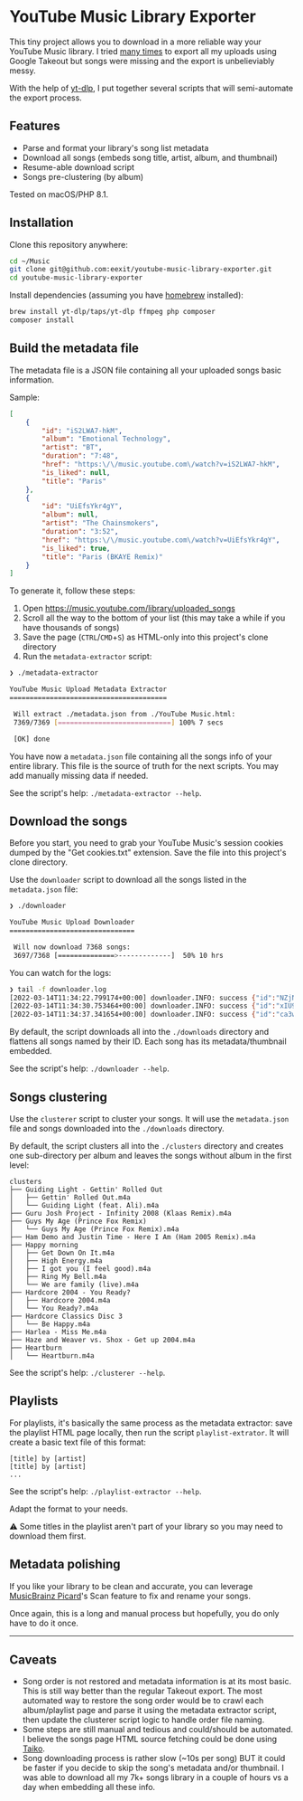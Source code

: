 # YouTube Music Library Exporter

This tiny project allows you to download in a more reliable way your YouTube Music library. I tried [many times](https://support.google.com/youtubemusic/thread/153508023?hl=en) to export all my uploads using Google Takeout but songs were missing and the export is unbelieviably messy.

With the help of [yt-dlp](https://github.com/yt-dlp/yt-dlp), I put together several scripts that will semi-automate the export process.

## Features

- Parse and format your library's song list metadata
- Download all songs (embeds song title, artist, album, and thumbnail)
- Resume-able download script
- Songs pre-clustering (by album)

Tested on macOS/PHP 8.1.

## Installation

Clone this repository anywhere:

```bash
cd ~/Music
git clone git@github.com:eexit/youtube-music-library-exporter.git
cd youtube-music-library-exporter
```

Install dependencies (assuming you have [homebrew](https://brew.sh/) installed):

```bash
brew install yt-dlp/taps/yt-dlp ffmpeg php composer
composer install
```

## Build the metadata file

The metadata file is a JSON file containing all your uploaded songs basic information.

Sample:

```json
[
    {
        "id": "iS2LWA7-hkM",
        "album": "Emotional Technology",
        "artist": "BT",
        "duration": "7:48",
        "href": "https:\/\/music.youtube.com\/watch?v=iS2LWA7-hkM",
        "is_liked": null,
        "title": "Paris"
    },
    {
        "id": "UiEfsYkr4gY",
        "album": null,
        "artist": "The Chainsmokers",
        "duration": "3:52",
        "href": "https:\/\/music.youtube.com\/watch?v=UiEfsYkr4gY",
        "is_liked": true,
        "title": "Paris (BKAYE Remix)"
    }
]
```

To generate it, follow these steps:

1. Open <https://music.youtube.com/library/uploaded_songs>
1. Scroll all the way to the bottom of your list (this may take a while if you have thousands of songs)
1. Save the page (`CTRL`/`CMD`+`S`) as HTML-only into this project's clone directory
1. Run the `metadata-extractor` script:

```bash
❯ ./metadata-extractor

YouTube Music Upload Metadata Extractor
=======================================

 Will extract ./metadata.json from ./YouTube Music.html:
 7369/7369 [============================] 100% 7 secs

 [OK] done
```

You have now a `metadata.json` file containing all the songs info of your entire library. This file is the source of truth for the next scripts. You may add manually missing data if needed.

See the script's help: `./metadata-extractor --help`.

## Download the songs

Before you start, you need to grab your YouTube Music's session cookies dumped by the "Get cookies.txt" extension. Save the file into this project's clone directory.

Use the `downloader` script to download all the songs listed in the `metadata.json` file:

```bash
❯ ./downloader

YouTube Music Upload Downloader
===============================

 Will now download 7368 songs:
 3697/7368 [==============>-------------]  50% 10 hrs
```

You can watch for the logs:

```bash
❯ tail -f downloader.log
[2022-03-14T11:34:22.799174+00:00] downloader.INFO: success {"id":"NZjN83C1K9M","song_path":"./downloads/NZjN83C1K9M.m4a"} []
[2022-03-14T11:34:30.753464+00:00] downloader.INFO: success {"id":"xIU9tu9l_co","song_path":"./downloads/xIU9tu9l_co.m4a"} []
[2022-03-14T11:34:37.341654+00:00] downloader.INFO: success {"id":"ca3w36Ua_aM","song_path":"./downloads/ca3w36Ua_aM.m4a"} []
```

By default, the script downloads all into the `./downloads` directory and flattens all songs named by their ID. Each song has its metadata/thumbnail embedded.

See the script's help: `./downloader --help`.

## Songs clustering

Use the `clusterer` script to cluster your songs. It will use the `metadata.json` file and songs downloaded into the `./downloads` directory.

By default, the script clusters all into the `./clusters` directory and creates one sub-directory per album and leaves the songs without album in the first level:

```
clusters
├── Guiding Light - Gettin' Rolled Out
│   ├── Gettin' Rolled Out.m4a
│   └── Guiding Light (feat. Ali).m4a
├── Guru Josh Project - Infinity 2008 (Klaas Remix).m4a
├── Guys My Age (Prince Fox Remix)
│   └── Guys My Age (Prince Fox Remix).m4a
├── Ham Demo and Justin Time - Here I Am (Ham 2005 Remix).m4a
├── Happy morning
│   ├── Get Down On It.m4a
│   ├── High Energy.m4a
│   ├── I got you (I feel good).m4a
│   ├── Ring My Bell.m4a
│   └── We are family (live).m4a
├── Hardcore 2004 - You Ready?
│   ├── Hardcore 2004.m4a
│   └── You Ready?.m4a
├── Hardcore Classics Disc 3
│   └── Be Happy.m4a
├── Harlea - Miss Me.m4a
├── Haze and Weaver vs. Shox - Get up 2004.m4a
├── Heartburn
│   └── Heartburn.m4a
```

See the script's help: `./clusterer --help`.

## Playlists

For playlists, it's basically the same process as the metadata extractor: save the playlist HTML page locally, then run the script `playlist-extrator`. It will create a basic text file of this format:

```
[title] by [artist]
[title] by [artist]
...
```

See the script's help: `./playlist-extractor --help`.

Adapt the format to your needs.

:warning: Some titles in the playlist aren't part of your library so you may need to download them first.

## Metadata polishing

If you like your library to be clean and accurate, you can leverage [MusicBrainz Picard](https://picard.musicbrainz.org/)'s Scan feature to fix and rename your songs.

Once again, this is a long and manual process but hopefully, you do only have to do it once.

---

## Caveats

- Song order is not restored and metadata information is at its most basic. This is still way better than the regular Takeout export. The most automated way to restore the song order would be to crawl each album/playlist page and parse it using the metadata extractor script, then update the clusterer script logic to handle order file naming.
- Some steps are still manual and tedious and could/should be automated. I believe the songs page HTML source fetching could be done using [Taiko](https://taiko.dev/).
- Song downloading process is rather slow (~10s per song) BUT it could be faster if you decide to skip the song's metadata and/or thumbnail. I was able to download all my 7k+ songs library in a couple of hours vs a day when embedding all these info.
